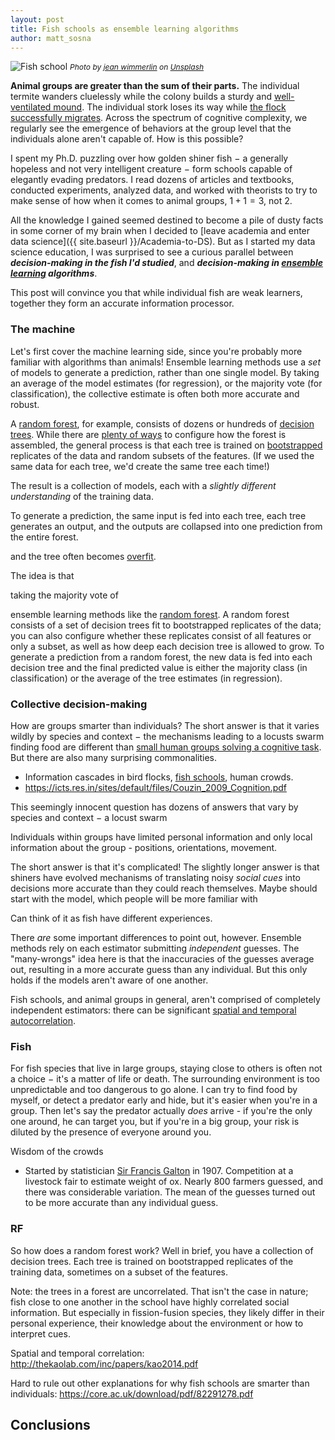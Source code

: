 ```yaml
---
layout: post
title: Fish schools as ensemble learning algorithms
author: matt_sosna
---
```

<img src="{{  site.baseurl  }}/images/theory/coll_beh/koi_shoal.jpg" alt="Fish school">
<span style="font-size: 12px"><i>Photo by <a href="https://unsplash.com/@jwimmerli">jean wimmerlin</a> on <a href="https://unsplash.com">Unsplash</a></i></span>

**Animal groups are greater than the sum of their parts.** The individual termite wanders cluelessly while the colony builds a sturdy and [well-ventilated mound](http://www.bbc.com/earth/story/20151210-why-termites-build-such-enormous-skyscrapers). The individual stork loses its way while [the flock successfully migrates](https://flightforsurvival.org/white-stork/). Across the spectrum of cognitive complexity, we regularly see the emergence of behaviors at the group level that the individuals alone aren't capable of. How is this possible?

I spent my Ph.D. puzzling over how golden shiner fish $-$ a generally hopeless and not very intelligent creature $-$ form schools capable of elegantly evading predators. I read dozens of articles and textbooks, conducted experiments, analyzed data, and worked with theorists to try to make sense of how when it comes to animal groups, $1 + 1 = 3$, not $2$.

All the knowledge I gained seemed destined to become a pile of dusty facts in some corner of my brain when I decided to [leave academia and enter data science]({{  site.baseurl  }}/Academia-to-DS). But as I started my data science education, I was surprised to see a curious parallel between _**decision-making in the fish I'd studied**_, and _**decision-making in [ensemble learning](http://www.scholarpedia.org/article/Ensemble_learning) algorithms**_.

This post will convince you that while individual fish are weak learners, together they form an accurate information processor.

### The machine
Let's first cover the machine learning side, since you're probably more familiar with algorithms than animals! Ensemble learning methods use a _set_ of models to generate a prediction, rather than one single model. By taking an average of the model estimates (for regression), or the majority vote (for classification), the collective estimate is often both more accurate and robust.

A [random forest](https://en.wikipedia.org/wiki/Random_forest), for example, consists of dozens or hundreds of [decision trees](https://en.wikipedia.org/wiki/Decision_tree). While there are [plenty of ways](https://scikit-learn.org/stable/modules/generated/sklearn.ensemble.RandomForestClassifier.html) to configure how the forest is assembled, the general process is that each tree is trained on [bootstrapped](https://machinelearningmastery.com/a-gentle-introduction-to-the-bootstrap-method/) replicates of the data and random subsets of the features. (If we used the same data for each tree, we'd create the same tree each time!)

The result is a collection of models, each with a _slightly different understanding_ of the training data.

To generate a prediction, the same input is fed into each tree, each tree generates an output, and the outputs are collapsed into one prediction from the entire forest.

and the tree often becomes [overfit](https://www.investopedia.com/terms/o/overfitting.asp).




The idea is that


taking the majority vote of


ensemble learning methods like the [random forest](https://en.wikipedia.org/wiki/Random_forest). A random forest consists of a set of decision trees fit to bootstrapped replicates of the data; you can also configure whether these replicates consist of all features or only a subset, as well as how deep each decision tree is allowed to grow. To generate a prediction from a random forest, the new data is fed into each decision tree and the final predicted value is either the majority class (in classification) or the average of the tree estimates (in regression).



### Collective decision-making
How are groups smarter than individuals? The short answer is that it varies wildly by species and context $-$ the mechanisms leading to a locusts swarm finding food are different than [small human groups solving a cognitive task](https://www.einsteinmed.org/uploadedFiles/diversity/collective-intelligence-science.pdf). But there are also many surprising commonalities.

* Information cascades in bird flocks, [fish schools](https://www.pnas.org/content/pnas/112/15/4690.full.pdf), human crowds.
* https://icts.res.in/sites/default/files/Couzin_2009_Cognition.pdf



This seemingly innocent question has dozens of answers that vary by species and context $-$ a locust swarm



Individuals within groups have limited personal information and only local information about the group - positions, orientations, movement.



The short answer is that it's complicated! The slightly longer answer is that shiners have evolved mechanisms of translating noisy *social cues* into decisions more accurate than they could reach themselves.
Maybe should start with the model, which people will be more familiar with

Can think of it as fish have different experiences.

There _are_ some important differences to point out, however. Ensemble methods rely on each estimator submitting _independent_ guesses. The "many-wrongs" idea here is that the inaccuracies of the guesses average out, resulting in a more accurate guess than any individual. But this only holds if the models aren't aware of one another.

Fish schools, and animal groups in general, aren't comprised of completely independent estimators: there can be significant [spatial and temporal autocorrelation](http://thekaolab.com/inc/papers/kao2014.pdf).


### Fish
For fish species that live in large groups, staying close to others is often not a choice $-$ it's a matter of life or death. The surrounding environment is too unpredictable and too dangerous to go alone. I can try to find food by myself, or detect a predator early and hide, but it's easier when you're in a group. Then let's say the predator actually _does_ arrive - if you're the only one around, he can target you, but if you're in a big group, your risk is diluted by the presence of everyone around you.


Wisdom of the crowds
* Started by statistician [Sir Francis Galton](https://en.wikipedia.org/wiki/Francis_Galton) in 1907. Competition at a livestock fair to estimate weight of ox. Nearly 800 farmers guessed, and there was considerable variation. The mean of the guesses turned out to be more accurate than any individual guess.


### RF
So how does a random forest work? Well in brief, you have a collection of decision trees. Each tree is trained on bootstrapped replicates of the training data, sometimes on a subset of the features.


Note: the trees in a forest are uncorrelated. That isn't the case in nature; fish close to one another in the school have highly correlated social information. But especially in fission-fusion species, they likely differ in their personal experience, their knowledge about the environment or how to interpret cues.

Spatial and temporal correlation: http://thekaolab.com/inc/papers/kao2014.pdf

Hard to rule out other explanations for why fish schools are smarter than individuals: https://core.ac.uk/download/pdf/82291278.pdf

## Conclusions
